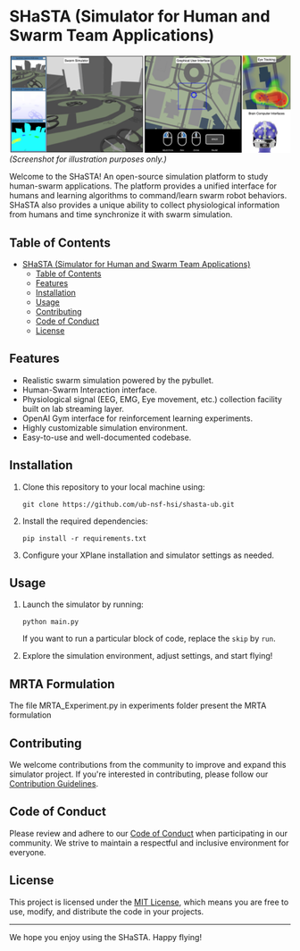 # SHaSTA (Simulator for Human and Swarm Team Applications)

![Simulator Banner](docs/images/overview.png)
*(Screenshot for illustration purposes only.)*

Welcome to the SHaSTA! An open-source simulation platform to study human-swarm applications. The platform provides a unified interface for humans and learning algorithms to command/learn swarm robot behaviors. SHaSTA also provides a unique ability to collect physiological information from humans and time synchronize it with swarm simulation.


## Table of Contents

- [SHaSTA (Simulator for Human and Swarm Team Applications)](#shasta-simulator-for-human-and-swarm-team-applications)
  - [Table of Contents](#table-of-contents)
  - [Features](#features)
  - [Installation](#installation)
  - [Usage](#usage)
  - [Contributing](#contributing)
  - [Code of Conduct](#code-of-conduct)
  - [License](#license)

## Features

- Realistic swarm simulation powered by the pybullet.
- Human-Swarm Interaction interface.
- Physiological signal (EEG, EMG, Eye movement, etc.) collection facility built on lab streaming layer.
- OpenAI Gym interface for reinforcement learning experiments.
- Highly customizable simulation environment.
- Easy-to-use and well-documented codebase.

## Installation

1. Clone this repository to your local machine using:

   ```
   git clone https://github.com/ub-nsf-hsi/shasta-ub.git

   ```

2. Install the required dependencies:

   ```
   pip install -r requirements.txt
   ```

3. Configure your XPlane installation and simulator settings as needed.

## Usage

1. Launch the simulator by running:

   ```
   python main.py
   ```
   If you want to run a particular block of code, replace the `skip` by `run`.

2. Explore the simulation environment, adjust settings, and start flying!

## MRTA Formulation
The file MRTA_Experiment.py in experiments folder present the MRTA formulation 

## Contributing

We welcome contributions from the community to improve and expand this simulator project. If you're interested in contributing, please follow our [Contribution Guidelines](CONTRIBUTING.md).

## Code of Conduct

Please review and adhere to our [Code of Conduct](CODE_OF_CONDUCT.md) when participating in our community. We strive to maintain a respectful and inclusive environment for everyone.

## License

This project is licensed under the [MIT License](LICENSE), which means you are free to use, modify, and distribute the code in your projects.

---

We hope you enjoy using the SHaSTA. Happy flying!

